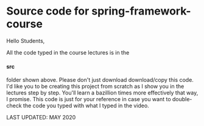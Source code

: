 # Source code for spring-framework-course

Hello Students,

All the code typed in the course lectures is in the <h4>src</h4> folder shown above. Please don't just download download/copy this code. I'd like you to be creating this project from scratch as I show you in the lectures step by step. You'll learn a bazillion times more effectively that way, I promise. This code is just for your reference in case you want to double-check the code you typed with what I typed in the video. 


LAST UPDATED: MAY 2020
